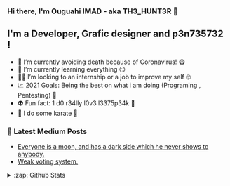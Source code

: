### Hi there, I'm Ouguahi IMAD - aka TH3_HUNT3R 👋


## I'm a Developer, Grafic designer and p3n735732 !

- 🦠 I’m currently avoiding death because of Coronavirus! 😷
- 🌱 I’m currently learning everything 😏
- 👨‍💻 I’m looking to an internship or a job to improve my self 🙄
- 📈 2021 Goals: Being the best on what i am doing (Programing , Pentesting) 💟
- 👽 Fun fact: 1 d0 r34lly l0v3 l3375p34k 🤭
- 🥋 I do some karate 👊

### 📕 Latest Medium Posts

<!-- BLOG-POST-LIST:START -->
- [Everyone is a moon, and has a dark side which he never shows to anybody.](https://medium.com/@imadouguahi/everyone-is-a-moon-and-has-a-dark-side-which-he-never-shows-to-anybody-3faea0a9b51?source=your_stories_page---------------------------)
- [Weak voting system.](https://medium.com/@imadouguahi/weak-voting-system-2e0ccad93ccb)
<!-- BLOG-POST-LIST:END -->

<details>
  <summary>:zap: Github Stats</summary>

  <img align="left" alt="TH3-HUNT3R's Github Stats" src="https://github-readme-stats.TH3-HUNT3R.vercel.app/api?username=TH3-HUNT3R&show_icons=true&hide_border=true" />

</details>